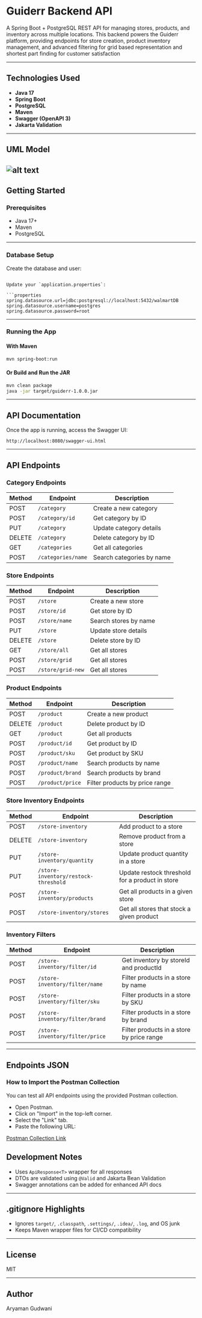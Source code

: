 # Guiderr Backend API

A Spring Boot + PostgreSQL REST API for managing stores, products, and inventory across multiple locations. This backend powers the Guiderr platform, providing endpoints for store creation, product inventory management, and advanced filtering for grid based representation and shortest part finding for customer satisfaction


---
## Technologies Used

- **Java 17**
- **Spring Boot**
- **PostgreSQL**
- **Maven**
- **Swagger (OpenAPI 3)**
- **Jakarta Validation**

---

## UML Model

![alt text](ModelUML.png)
---


## Getting Started

### Prerequisites

- Java 17+
- Maven
- PostgreSQL 

---

### Database Setup

Create the database and user:
```

Update your `application.properties`:

```properties
spring.datasource.url=jdbc:postgresql://localhost:5432/walmartDB
spring.datasource.username=postgres
spring.datasource.password=root
```

---

### Running the App

#### With Maven

```bash
mvn spring-boot:run
```

#### Or Build and Run the JAR

```bash
mvn clean package
java -jar target/guiderr-1.0.0.jar
```

---

## API Documentation

Once the app is running, access the Swagger UI:

```
http://localhost:8080/swagger-ui.html
```

---

## API Endpoints

### Category Endpoints

| Method | Endpoint           | Description               |
| ------ | ------------------ | ------------------------- |
| POST   | `/category`        | Create a new category     |
| POST   | `/category/id`     | Get category by ID        |
| PUT    | `/category`        | Update category details   |
| DELETE | `/category`        | Delete category by ID     |
| GET    | `/categories`      | Get all categories        |
| POST   | `/categories/name` | Search categories by name |




### Store Endpoints
| Method | Endpoint           | Description           |
| ------ | ------------------ | --------------------- |
| POST   | `/store`           | Create a new store    |
| POST   | `/store/id`        | Get store by ID       |
| POST   | `/store/name`      | Search stores by name |
| PUT    | `/store`           | Update store details  |
| DELETE | `/store`           | Delete store by ID    |
| GET    | `/store/all`       | Get all stores        |
| POST   | `/store/grid`      | Get all stores        |
| POST   | `/store/grid-new`  | Get all stores        |





### Product Endpoints
| Method | Endpoint         | Description                    |
| ------ | ---------------- | ------------------------------ |
| POST   | `/product`       | Create a new product           |
| DELETE | `/product`       | Delete product by ID           |
| GET    | `/product`       | Get all products               |
| POST   | `/product/id`    | Get product by ID              |
| POST   | `/product/sku`   | Get product by SKU             |
| POST   | `/product/name`  | Search products by name        |
| POST   | `/product/brand` | Search products by brand       |
| POST   | `/product/price` | Filter products by price range |




### Store Inventory Endpoints
| Method | Endpoint                             | Description                                     |
| ------ | ------------------------------------ | ----------------------------------------------- |
| POST   | `/store-inventory`                   | Add product to a store                          |
| DELETE | `/store-inventory`                   | Remove product from a store                     |
| PUT    | `/store-inventory/quantity`          | Update product quantity in a store              |
| PUT    | `/store-inventory/restock-threshold` | Update restock threshold for a product in store |
| POST   | `/store-inventory/products`          | Get all products in a given store               |
| POST   | `/store-inventory/stores`            | Get all stores that stock a given product       |



### Inventory Filters
| Method | Endpoint                        | Description                               |
| ------ | ------------------------------- | ----------------------------------------- |
| POST   | `/store-inventory/filter/id`    | Get inventory by storeId and productId    |
| POST   | `/store-inventory/filter/name`  | Filter products in a store by name        |
| POST   | `/store-inventory/filter/sku`   | Filter products in a store by SKU         |
| POST   | `/store-inventory/filter/brand` | Filter products in a store by brand       |
| POST   | `/store-inventory/filter/price` | Filter products in a store by price range |

---

## Endpoints JSON

### How to Import the Postman Collection

You can test all API endpoints using the provided Postman collection.
- Open Postman.
- Click on "Import" in the top-left corner.
- Select the "Link" tab.
- Paste the following URL:


[Postman Collection Link](https://.postman.co/workspace/My-Workspace~01d841cf-b95c-4d05-88da-04b153cf5ce2/collection/32157070-e53c1213-108a-4132-a078-983ef9c556f0?action=share&creator=32157070)


## Development Notes

- Uses `ApiResponse<T>` wrapper for all responses
- DTOs are validated using `@Valid` and Jakarta Bean Validation
- Swagger annotations can be added for enhanced API docs

---

## .gitignore Highlights

- Ignores `target/`, `.classpath`, `.settings/`, `.idea/`, `.log`, and OS junk
- Keeps Maven wrapper files for CI/CD compatibility

---

## License

MIT 

---

## Author
Aryaman Gudwani
